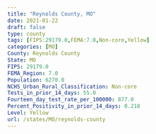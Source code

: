 ```yaml
---
title: "Reynolds County, MO"
date: 2021-01-22
draft: false
type: county
tags: [FIPS:29179.0,FEMA:7.0,Non-core,Yellow]
categories: [MO]
County: Reynolds County
State: MO
FIPS: 29179.0
FEMA_Region: 7.0
Population: 6270.0
NCHS_Urban_Rural_Classification: Non-core
Tests_in_prior_14_days: 55.0
Fourteen_day_test_rate_per_100000: 877.0
Percent_Positivity_in_prior_14_days: 0.218
Level: Yellow
url: /states/MO/reynolds-county
---
```



